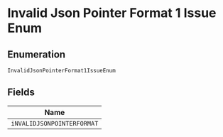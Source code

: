 
# Invalid Json Pointer Format 1 Issue Enum

## Enumeration

`InvalidJsonPointerFormat1IssueEnum`

## Fields

| Name |
|  --- |
| `iNVALIDJSONPOINTERFORMAT` |

